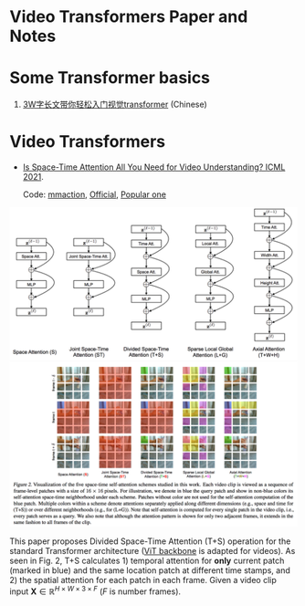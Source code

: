 Video Transformers Paper and Notes
=======
# Some Transformer basics
1. [3W字长文带你轻松入门视觉transformer](https://zhuanlan.zhihu.com/p/308301901) (Chinese)

# Video Transformers
* [Is Space-Time Attention All You Need for Video Understanding? ICML 2021](https://arxiv.org/pdf/2102.05095.pdf). 

    Code: [mmaction](https://github.com/open-mmlab/mmaction2/blob/master/configs/recognition/timesformer/README.md), [Official](https://github.com/facebookresearch/TimeSformer), [Popular one](https://github.com/lucidrains/TimeSformer-pytorch)


<img src="./images/video_transformers/TimeSformer.png" width="625px"></img>  <img src="./images/video_transformers/TimeSformer2.png" width="580px"></img>

This paper proposes Divided Space-Time Attention (T+S) operation for the standard Transformer architecture ([ViT backbone](https://arxiv.org/pdf/2010.11929.pdf) is adapted for videos). As seen in Fig. 2, T+S calculates 1) temporal attention for **only** current patch (marked in blue) and the same location patch at different time stamps, and 2) the spatial attention for each patch in each frame. Given a video clip input $\mathbf{X}\in \mathbb{R}^{H\times W\times 3\times F}$ ($F$ is number frames). 



